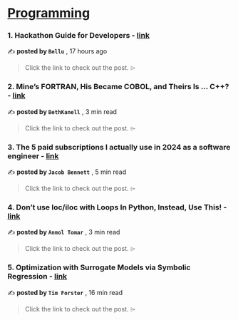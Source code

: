 
<h1><a href=https://medium.com/tag/programming/recommended target="_blank" rel="noopener noreferrer">Programming</a></h1>
<h3>1. Hackathon Guide for Developers - <a href=https://medium.com/@bellujrb/hackathon-guide-for-developers-8385308fe911?source=tag_recommended_feed---------0-84----------programming----------35aac574_a866_4416_b9de_a74218786add------- target="_blank" rel="noopener noreferrer">link</a></h3>

✍️ **posted by `Bellu`** <date> , 17 hours ago</date>

<blockquote>Click the link to check out the post. ⌲</blockquote>

<h3>2. Mine’s FORTRAN, His Became COBOL, and Theirs Is … C++? - <a href=https://medium.com/code-like-a-girl/mines-fortran-his-became-cobol-and-theirs-is-c-0f06ab2c692f?source=tag_recommended_feed---------1-107----------programming----------35aac574_a866_4416_b9de_a74218786add------- target="_blank" rel="noopener noreferrer">link</a></h3>

✍️ **posted by `BethKanell`** <date> , 3 min read</date>

<blockquote>Click the link to check out the post. ⌲</blockquote>

<h3>3. The 5 paid subscriptions I actually use in 2024 as a software engineer - <a href=https://medium.com/gitconnected/the-5-paid-subscriptions-i-actually-use-in-2024-as-a-software-engineer-edd9949df58b?source=tag_recommended_feed---------2-85----------programming----------35aac574_a866_4416_b9de_a74218786add------- target="_blank" rel="noopener noreferrer">link</a></h3>

✍️ **posted by `Jacob Bennett`** <date> , 5 min read</date>

<blockquote>Click the link to check out the post. ⌲</blockquote>

<h3>4. Don’t use loc/iloc with Loops In Python, Instead, Use This! - <a href=https://medium.com/@anmol3015/dont-use-loc-iloc-with-loops-in-python-instead-use-this-6a7ab0b04d35?source=tag_recommended_feed---------3-84----------programming----------35aac574_a866_4416_b9de_a74218786add------- target="_blank" rel="noopener noreferrer">link</a></h3>

✍️ **posted by `Anmol Tomar`** <date> , 3 min read</date>

<blockquote>Click the link to check out the post. ⌲</blockquote>

<h3>5. Optimization with Surrogate Models via Symbolic Regression - <a href=https://medium.com/towards-data-science/optimization-with-surrogate-models-via-symbolic-regression-38f9b7536a36?source=tag_recommended_feed---------4-107----------programming----------35aac574_a866_4416_b9de_a74218786add------- target="_blank" rel="noopener noreferrer">link</a></h3>

✍️ **posted by `Tim Forster`** <date> , 16 min read</date>

<blockquote>Click the link to check out the post. ⌲</blockquote>

